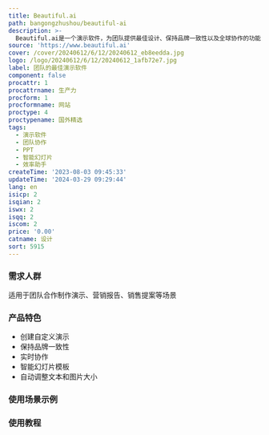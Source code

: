 ```yaml
---
title: Beautiful.ai
path: bangongzhushou/beautiful-ai
description: >-
  Beautiful.ai是一个演示软件，为团队提供最佳设计、保持品牌一致性以及全球协作的功能。它应用先进的AI技术，使演示制作变得简单而美观。用户只需添加内容，Beautiful.ai会自动适应并应用出色的设计规则。不再需要在深夜调整文本和图片大小。每一个选择都能节省时间并带来出色的设计。
source: 'https://www.beautiful.ai'
cover: /cover/20240612/6/12/20240612_eb8eedda.jpg
logo: /logo/20240612/6/12/20240612_1afb72e7.jpg
label: 团队的最佳演示软件
component: false
procattr: 1
procattrname: 生产力
procform: 1
procformname: 网站
proctype: 4
proctypename: 国外精选
tags:
  - 演示软件
  - 团队协作
  - PPT
  - 智能幻灯片
  - 效率助手
createTime: '2023-08-03 09:45:33'
updateTime: '2024-03-29 09:29:44'
lang: en
isicp: 2
isqian: 2
iswx: 2
isqq: 2
iscom: 2
price: '0.00'
catname: 设计
sort: 5915
---
```




### 需求人群
适用于团队合作制作演示、营销报告、销售提案等场景

### 产品特色
- 创建自定义演示
- 保持品牌一致性
- 实时协作
- 智能幻灯片模板
- 自动调整文本和图片大小

### 使用场景示例


### 使用教程


  
